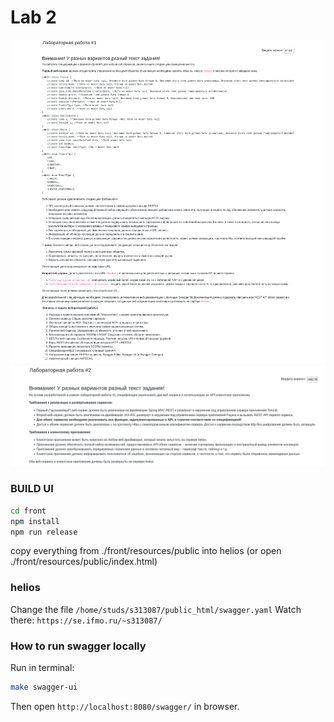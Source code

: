# Lab 2

![](doc/task1.png)
![](doc/task2.png)

### BUILD UI

```sh
cd front
npm install
npm run release
````
copy everything from ./front/resources/public into helios
(or open ./front/resources/public/index.html)

### helios

Change the file `/home/studs/s313087/public_html/swagger.yaml`
Watch there: `https://se.ifmo.ru/~s313087/`

### How to run swagger locally

Run in terminal:
```sh
make swagger-ui
```
Then open `http://localhost:8080/swagger/` in browser.


